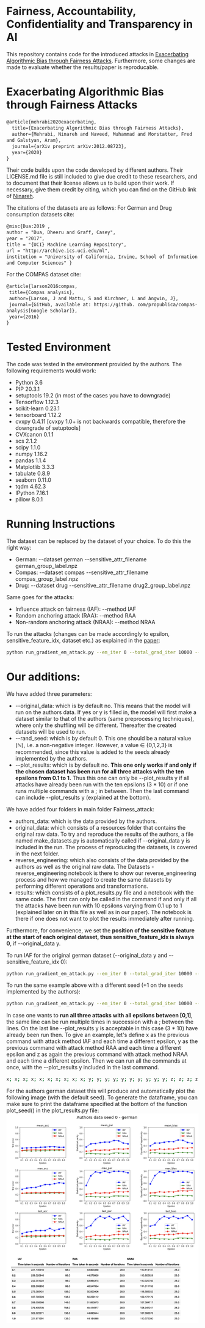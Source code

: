 # Fairness, Accountability, Confidentiality and Transparency in AI
This repository contains code for the introduced attacks in [Exacerbating Algorithmic Bias through Fairness Attacks](https://arxiv.org/pdf/2012.08723.pdf).
Furthermore, some changes are made to evaluate whether the results/paper is reproducable.

# Exacerbating Algorithmic Bias through Fairness Attacks
```
@article{mehrabi2020exacerbating,
  title={Exacerbating Algorithmic Bias through Fairness Attacks},
  author={Mehrabi, Ninareh and Naveed, Muhammad and Morstatter, Fred and Galstyan, Aram},
  journal={arXiv preprint arXiv:2012.08723},
  year={2020}
}
```

Their code builds upon the code developed by different authors. Their LICENSE.md file is still included to give due credit to these researchers, and to document that their license allows us to build upon their work. If necessary, give them credit by citing, which you can find on the GitHub link of [Ninareh](https://github.com/Ninarehm/attack).

The citations of the datasets are as follows:
	For German and Drug consumption datasets cite:
 ```
@misc{Dua:2019 ,
author = "Dua, Dheeru and Graff, Casey",
year = "2017",
title = "{UCI} Machine Learning Repository",
url = "http://archive.ics.uci.edu/ml",
institution = "University of California, Irvine, School of Information and Computer Sciences" }
 ```
 For the COMPAS dataset cite: 	
 ```
@article{larson2016compas,
  title={Compas analysis},
  author={Larson, J and Mattu, S and Kirchner, L and Angwin, J},
  journal={GitHub, available at: https://github. com/propublica/compas-analysis[Google Scholar]},
  year={2016}
}
 ```

# Tested Environment
The code was tested in the environment provided by the authors. The following requirements would work:  
- Python 3.6
- PIP 20.3.1
- setuptools 19.2 (in most of the cases you have to downgrade)
- Tensorflow 1.12.3
- scikit-learn 0.23.1  
- tensorboard 1.12.2
- cvxpy 0.4.11 [cvxpy 1.0+ is not backwards compatible, therefore the downgrade of setuptools]
- CVXcanon 0.1.1  
- scs 2.1.2
- scipy 1.1.0  
- numpy 1.16.2
- pandas 1.1.4  
- Matplotlib 3.3.3  
- tabulate 0.8.9
- seaborn 0.11.0  
- tqdm 4.62.3
- IPython 7.16.1
- pillow 8.0.1


# Running Instructions
The dataset can be replaced by the dataset of your choice. To do this the right way:
- German: --dataset german --sensitive_attr_filename german_group_label.npz
- Compas: --dataset compas --sensitive_attr_filename compas_group_label.npz
- Drug: --dataset drug --sensitive_attr_filename drug2_group_label.npz

Same goes for the attacks:
- Influence attack on fairness (IAF): --method IAF
- Random anchoring attack (RAA): --method RAA
- Non-random anchoring attack (NRAA): --method NRAA  

To run the attacks (changes can be made accordingly to epsilon, sensitive_feature_idx, dataset etc.) as explained in the [paper](https://arxiv.org/pdf/2012.08723.pdf):
```bash
python run_gradient_em_attack.py --em_iter 0 --total_grad_iter 10000 --dataset german --use_slab --sensitive_feature_idx 36 --sensitive_attr_filename german_group_label.npz --method IAF --epsilon 0.1
```

# Our additions:
We have added three parameters:
- --original_data: which is by default no. This means that the model will run on the authors data. If yes or y is filled in, the model will first make a dataset similar to that of the authors (same preprocessing techniques), where only the shuffling will be different. Thereafter the created datasets will be used to run. 
- --rand_seed: which is by default 0. This one should be a natural value $(\mathbb{N})$, i.e. a non-negative integer. However, a value $\in$ {0,1,2,3} is recommended, since this value is added to the seeds already implemented by the authors.
- --plot_results: which is by default no. **This one only works if and only if the chosen dataset has been run for all three attacks with the ten epsilons from 0.1 to 1.** Thus this one can only be --plot_results y if all attacks have already been run with the ten epsilons (3 * 10) or if one runs multiple commands with a ; in between. Then the last command can include --plot_results y (explained at the bottom).

We have added four folders in main folder Fairness_attack:
- authors_data: which is the data provided by the authors.
- original_data: which consists of a resources folder that contains the original raw data. To try and reproduce the results of the authors, a file named make_datasets.py is automatically called if --original_data y is included in the run. The process of reproducing the datasets, is covered in the next folder.
- reverse_engineering: which also consists of the data provided by the authors as well as the original raw data. The Datasets - reverse_engineering notebook is there to show our reverse_engineering process and how we managed to create the same datasets by performing different operations and transformations.
- results: which consists of a plot_results.py file and a notebook with the same code. The first can only be called in the command if and only if all the attacks have been run with 10 epsilons varying from 0.1 up to 1 (explained later on in this file as well as in our paper). The notebook is there if one does not want to plot the results immediately after running.


Furthermore, for convenience, we set the **position of the sensitive feature at the start of each original dataset, thus sensitive_feature_idx is always 0**, if --original_data y.

To run IAF for the original german dataset (--original_data y and --sensitive_feature_idx 0):
```bash
python run_gradient_em_attack.py --em_iter 0 --total_grad_iter 10000 --dataset german --use_slab --sensitive_feature_idx 0 --sensitive_attr_filename german_group_label.npz --method IAF --epsilon 0.1 --original_y
```


To run the same example above with a different seed (+1 on the seeds implemented by the authors):
```bash
python run_gradient_em_attack.py --em_iter 0 --total_grad_iter 10000 --dataset german --use_slab --sensitive_feature_idx 0 --sensitive_attr_filename german_group_label.npz --method IAF --epsilon 0.1 --original_y --rand_seed 1
```

In case one wants to **run all three attacks with all epsilons between [0,1]**, the same line can be run multiple times in succession with a ; between the lines. On the last line --plot_results y is acceptable in this case (3 * 10) have already been run then. To give an example, let's define x as the previous command with attack method IAF and each time a different epsilon, y as the previous command with attack method RAA and each time a different epsilon and z as again the previous command with attack method NRAA and each time a different epsilon. Then we can run all the commands at once, with the --plot_results y included in the last command.
```bash
x; x; x; x; x; x; x; x; x; x; y; y; y; y; y; y; y; y; y; y; z; z; z; z; z; z; z; z; z; z(this one includes --plot_results y);
```

For the authors german dataset this will produce and automatically plot the following image (with the default seed).
To generate the dataframe, you can make sure to print the dataframe specified at the bottom of the function plot_seed() in the plot_results.py file:
![](attack-master/authors_data_seed_0-german.png)
